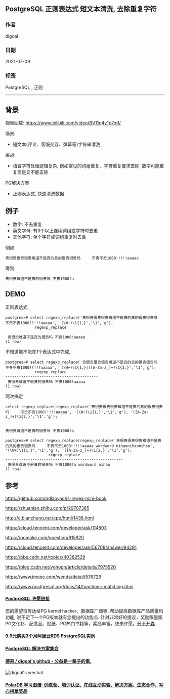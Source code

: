 ## PostgreSQL 正则表达式 短文本清洗, 去除重复字符     
      
### 作者      
digoal      
      
### 日期      
2021-07-09      
      
### 标签      
PostgreSQL , 正则      
      
----      
      
## 背景      
视频回放: https://www.bilibili.com/video/BV11q4y1p7m1/  
  
场景:  
- 短文本(评论、客服交互、弹幕等)字符串清洗  
  
挑战:  
- 语言字符处理逻辑复杂, 例如常见的词组重复、字符重复要求去除, 数字可能重复但是又不能去除  
  
PG解决方案  
- 正则表达式, 快速清洗数据  
  
## 例子  
- 数字: 不去重复     
- 英文字母: 有3个以上连续词组或字符时去重     
- 其他字符: 单个字符或词组重复时去重     
    
例如:     
    
```贵很贵很贵很贵难道不是真的真的很贵很贵吗     不贵不贵1000!!!!!aaaaa```    
    
得到:    
    
```贵很贵难道不是真的很贵吗 不贵1000!a```    
    
## DEMO  
正则表达式:     
    
```    
postgres=# select regexp_replace('贵很贵很贵很贵难道不是真的真的很贵很贵吗     不贵不贵1000!!!!!aaaaa', '(\W+)\1{1,}','\1','g');     
             regexp_replace                  
-----------------------------------------    
 贵很贵难道不是真的很贵吗 不贵1000!aaaaa    
(1 row)    
```    
    
    
    
不知道能不能在1个表达式中完成,    
    
```    
postgres=# select regexp_replace('贵很贵很贵很贵难道不是真的真的很贵很贵吗     不贵不贵1000!!!!!aaaaa', '(\W+)\1{1,}|([A-Za-z_]+)\1{2,}','\1','g');    
             regexp_replace                  
-----------------------------------------    
 贵很贵难道不是真的很贵吗 不贵1000!aaaaa    
(1 row)    
```    
    
    
两次搞定    
    
```    
select regexp_replace(regexp_replace('贵很贵很贵很贵难道不是真的真的很贵很贵吗     不贵不贵1000!!!!!aaaaa', '(\W+)\1{1,}','\1','g'), '([A-Za-z_]+)\1{2,}','\1','g');    
    
    
贵很贵难道不是真的很贵吗 不贵1000!a    
```    
    
```    
postgres=# select regexp_replace(regexp_replace('贵很贵很贵很贵难道不是真的真的很贵很贵吗     不贵不贵1000!!!!!aaaaa wordword nihaonihaonihao', '(\W+)\1{1,}','\1','g'), '([A-Za-z_]+)\1{2,}','\1','g');    
                   regexp_replace                       
----------------------------------------------------    
 贵很贵难道不是真的很贵吗 不贵1000!a wordword nihao    
(1 row)    
```    
    
  
## 参考    
https://github.com/qdlaoyao/js-regex-mini-book    
    
https://zhuanlan.zhihu.com/p/29707385    
    
http://c.biancheng.net/cpp/html/1438.html    
    
https://cloud.tencent.com/developer/ask/114503    
    
https://oomake.com/question/615920    
    
https://cloud.tencent.com/developer/ask/56708/answer/94291    
    
https://bbs.csdn.net/topics/40382529    
    
https://blog.csdn.net/yohoph/article/details/7975520    
    
https://www.imooc.com/wenda/detail/576729    
    
https://www.postgresql.org/docs/14/functions-matching.html    
    
    
  
#### [PostgreSQL 许愿链接](https://github.com/digoal/blog/issues/76 "269ac3d1c492e938c0191101c7238216")
您的愿望将传达给PG kernel hacker、数据库厂商等, 帮助提高数据库产品质量和功能, 说不定下一个PG版本就有您提出的功能点. 针对非常好的提议，奖励限量版PG文化衫、纪念品、贴纸、PG热门书籍等，奖品丰富，快来许愿。[开不开森](https://github.com/digoal/blog/issues/76 "269ac3d1c492e938c0191101c7238216").  
  
  
#### [9.9元购买3个月阿里云RDS PostgreSQL实例](https://www.aliyun.com/database/postgresqlactivity "57258f76c37864c6e6d23383d05714ea")
  
  
#### [PostgreSQL 解决方案集合](https://yq.aliyun.com/topic/118 "40cff096e9ed7122c512b35d8561d9c8")
  
  
#### [德哥 / digoal's github - 公益是一辈子的事.](https://github.com/digoal/blog/blob/master/README.md "22709685feb7cab07d30f30387f0a9ae")
  
  
![digoal's wechat](../pic/digoal_weixin.jpg "f7ad92eeba24523fd47a6e1a0e691b59")
  
  
#### [PolarDB 学习图谱: 训练营、培训认证、在线互动实验、解决方案、生态合作、写心得拿奖品](https://www.aliyun.com/database/openpolardb/activity "8642f60e04ed0c814bf9cb9677976bd4")
  
